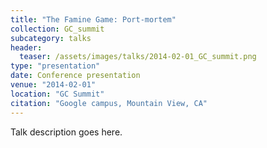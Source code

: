 ```yaml
---
title: "The Famine Game: Port-mortem"
collection: GC_summit
subcategory: talks
header: 
  teaser: /assets/images/talks/2014-02-01_GC_summit.png
type: "presentation"
date: Conference presentation
venue: "2014-02-01"
location: "GC Summit"
citation: "Google campus, Mountain View, CA"
---
```


Talk description goes here.
